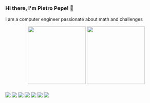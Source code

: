 ### Hi there, I'm Pietro Pepe! 👋

I am a computer engineer passionate about math and challenges

<div align="center">
  <img height="180em" src="https://github-readme-stats.vercel.app/api?username=LexLoki&theme=dark&count_private=true&show_icons=true&include_all_commits=true&hide=contribs" />
  <img height="180em" src="https://github-readme-stats.vercel.app/api/top-langs/?username=LexLoki&layout=compact&theme=dark&langs_count=8" />
</div>

  ###

<div align="left">
  <img src="https://img.shields.io/badge/C%23-239120?style=for-the-badge&logo=c-sharp&logoColor=white">
  <img src="https://img.shields.io/badge/Lua-2C2D72?style=for-the-badge&logo=lua&logoColor=white">
  <img src="https://img.shields.io/badge/Unity-100000?style=for-the-badge&logo=unity&logoColor=white">
  <img src="https://img.shields.io/badge/JavaScript-323330?style=for-the-badge&logo=javascript&logoColor=F7DF1E">
  <img src="https://img.shields.io/badge/Python-14354C?style=for-the-badge&logo=python&logoColor=white">
  <img src="https://img.shields.io/badge/Ruby-CC342D?style=for-the-badge&logo=ruby&logoColor=white">
  <img src="https://img.shields.io/badge/React-20232A?style=for-the-badge&logo=react&logoColor=61DAFB">
</div>
